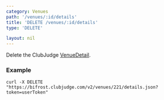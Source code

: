 ```yaml
---
category: Venues
path: '/venues/:id/details'
title: 'DELETE /venues/:id/details'
type: 'DELETE'

layout: nil
---
```


Delete the ClubJudge [VenueDetail](#/venue-detail-model).

### Example

```
curl -X DELETE "https://bifrost.clubjudge.com/v2/venues/221/details.json?token=userToken"
```
